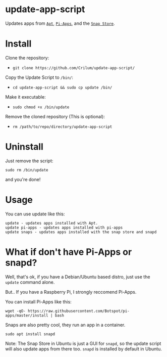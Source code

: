 # update-app-script
Updates apps from [`Apt`](https://en.wikipedia.org/wiki/APT_(software)), [`Pi-Apps`](https://github.com/Botspot/pi-apps), and the [`Snap Store`](https://snapcraft.io/).




# Install
Clone the repository:

- `git clone https://github.com/Crilum/update-app-script/`

Copy the Update Script to `/bin/`:

- `cd update-app-script && sudo cp update /bin/`

Make it executable:

- `sudo chmod +x /bin/update`

Remove the cloned repository (This is optional):

- `rm /path/to/repo/directory/update-app-script`



# Uninstall
Just remove the script:

`sudo rm /bin/update`

and you're done!


# Usage
You can use update like this:
```
update - updates apps installed with Apt.
update pi-apps - updates apps installed with pi-apps
update snaps - updates apps installed with the snap store and snapd
```

# What if don't have Pi-Apps or snapd?
Well, that's ok, if you have a Debian/Ubuntu based distro, just use the `update` command alone.

But.. If you have a Raspberry Pi, I strongly reccomend Pi-Apps.

You can install Pi-Apps like this:
```
wget -qO- https://raw.githubusercontent.com/Botspot/pi-apps/master/install | bash
```

Snaps are also pretty cool, they run an app in a container.
```
sudo apt install snapd
```

Note: The Snap Store in Ubuntu is just a GUI for `snapd`, so the update script will also update apps from there too. `snapd` is installed by default in Ubuntu.
